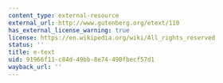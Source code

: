 ```yaml
---
content_type: external-resource
external_url: http://www.gutenberg.org/etext/110
has_external_license_warning: true
license: https://en.wikipedia.org/wiki/All_rights_reserved
status: ''
title: e-text
uid: 91966f11-c84d-49bb-8e74-490fbecf57d1
wayback_url: ''
---
```

